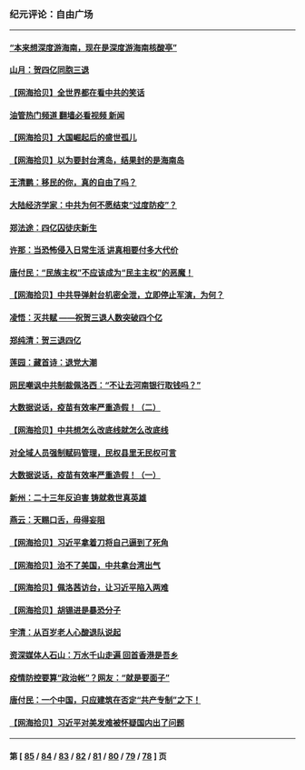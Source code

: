### 纪元评论：自由广场
---
#### [“本来想深度游海南，现在是深度游海南核酸亭”](../../pages/nsc993/n13800984.md?08130330) 
#### [山月：贺四亿同胞三退](../../pages/nsc993/n13800880.md?08130330) 
#### [【网海拾贝】全世界都在看中共的笑话](../../pages/nsc993/n13800211.md?08130330) 
#### [油管热门频道 翻墙必看视频 新闻](ok?08130330)
#### [【网海拾贝】大国崛起后的盛世孤儿](../../pages/nsc993/n13799372.md?08130330) 
#### [【网海拾贝】以为要封台湾岛，结果封的是海南岛](../../pages/nsc993/n13798660.md?08130330) 
#### [王清鹏：移民的你，真的自由了吗？](../../pages/nsc993/n13798677.md?08130330) 
#### [大陆经济学家：中共为何不愿结束“过度防疫”？](../../pages/nsc993/n13798649.md?08130330) 
#### [郑法途：四亿囚徒庆新生](../../pages/nsc993/n13798448.md?08130330) 
#### [许那：当恐怖侵入日常生活 讲真相要付多大代价](../../pages/nsc993/n13798299.md?08130330) 
#### [唐付民：“民族主权”不应该成为“民主主权”的恶魔！](../../pages/nsc993/n13798069.md?08130330) 
#### [【网海拾贝】中共导弹射台机密全泄，立即停止军演，为何？](../../pages/nsc993/n13798031.md?08130330) 
#### [凌悟：灭共赋 ——祝贺三退人数突破四个亿](../../pages/nsc993/n13797331.md?08130330) 
#### [郑纯清：贺三退四亿](../../pages/nsc993/n13797364.md?08130330) 
#### [莲园：藏首诗：退党大潮](../../pages/nsc993/n13797328.md?08130330) 
#### [网民嘲讽中共制裁佩洛西：“不让去河南银行取钱吗？”](../../pages/nsc993/n13797313.md?08130330) 
#### [大数据说话，疫苗有效率严重造假！（二）](../../pages/nsc993/n13797139.md?08130330) 
#### [【网海拾贝】中共想怎么改底线就怎么改底线](../../pages/nsc993/n13796911.md?08130330) 
#### [对全域人员强制赋码管理，民权县里无民权可言](../../pages/nsc993/n13796640.md?08130330) 
#### [大数据说话，疫苗有效率严重造假！（一）](../../pages/nsc993/n13796318.md?08130330) 
#### [新州：二十三年反迫害 铸就救世真英雄](../../pages/nsc993/n13796295.md?08130330) 
#### [燕云：天赐口舌，毋得妄阻](../../pages/nsc993/n13796291.md?08130330) 
#### [【网海拾贝】习近平拿着刀将自己逼到了死角](../../pages/nsc993/n13796240.md?08130330) 
#### [【网海拾贝】治不了美国，中共拿台湾出气](../../pages/nsc993/n13795333.md?08130330) 
#### [【网海拾贝】佩洛茜访台，让习近平陷入两难](../../pages/nsc993/n13794584.md?08130330) 
#### [【网海拾贝】胡锡进是暴恐分子](../../pages/nsc993/n13793871.md?08130330) 
#### [宇清：从百岁老人心酸退队说起](../../pages/nsc993/n13793811.md?08130330) 
#### [资深媒体人石山：万水千山走遍 回首香港是吾乡](../../pages/nsc993/n13793455.md?08130330) 
#### [疫情防控要算“政治帐”？网友：“就是要面子”](../../pages/nsc993/n13793078.md?08130330) 
#### [唐付民：一个中国，只应建筑在否定“共产专制”之下！](../../pages/nsc993/n13793104.md?08130330) 
#### [【网海拾贝】习近平对美发难被怀疑国内出了问题](../../pages/nsc993/n13792623.md?08130330) 

---
#### 第 [ [85](./85.md?08130330) / [84](./84.md?08130330) / [83](./83.md?08130330) / [82](./82.md?08130330) / [81](./81.md?08130330) / [80](./80.md?08130330) / [79](./79.md?08130330) / [78](./78.md?08130330) ] 页
